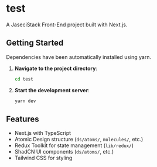 # test

A JaseciStack Front-End project built with Next.js.

## Getting Started
Dependencies have been automatically installed using yarn.

1. **Navigate to the project directory**:
   ```bash
   cd test
   ```
2. **Start the development server**:
   ```bash
   yarn dev
   ```

## Features
- Next.js with TypeScript
- Atomic Design structure (`ds/atoms/`, `molecules/`, etc.)
- Redux Toolkit for state management (`lib/redux/`)
- ShadCN UI components (`ds/atoms/`, etc.)
- Tailwind CSS for styling




